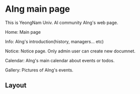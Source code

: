 # AIng main page

This is YeongNam Univ. AI community AIng's web page.

Home: Main page

Info: AIng's introduction(history, managers... etc)

Notice: Notice page. Only admin user can create new documnet.

Calendar: AIng's main calendar about events or todos.

Gallery: Pictures of AIng's events.

## Layout
